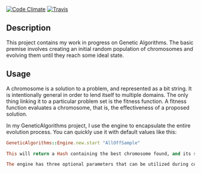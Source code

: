 [![Code Climate](https://codeclimate.com/badge.png)](https://codeclimate.com/github/execdd17/genetic_algorithms) [![Travis](https://secure.travis-ci.org/execdd17/genetic_algorithms.png)](http://travis-ci.org)

## Description

This project contains my work in progress on Genetic Algorithms. The basic premise involves creating an initial random population of chromosomes and evolving them until they reach some ideal state.

## Usage

A chromosome is a solution to a problem, and represented as a bit string. It is intentionally general in order to lend itself to multiple domains. The only thing linking it to a particular problem set is the fitness function. A fitness function evaluates a chromosome, that is, the effectiveness of a proposed solution.

In my GeneticAlgorithms project, I use the engine to encapsulate the entire evolution process. You can quickly use it with default values like this:

```ruby
GeneticAlgorithms::Engine.new.start "AllOffSample"

This will return a Hash containing the best chromosome found, and its score based on the fitness function. The argument to the start method is the name of a fitness function module. I have included a few with this project as a basic reference for creating your own.

The engine has three optional parameters that can be utilized during construction. The population size, chromosome length, and number of generations to evolve (in that order). You'll notice that modifying these values can have a tremendous effect on the algorithm itself, and that is one of the interesting characteristics of genetic algorithms. In the future I will be opening up more parameters as well; currently many of them are tightly coupled to their respective classes.
